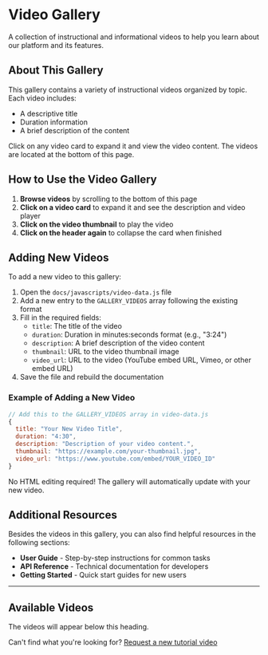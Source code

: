 # Video Gallery

A collection of instructional and informational videos to help you learn about our platform and its features.

## About This Gallery

This gallery contains a variety of instructional videos organized by topic. Each video includes:

- A descriptive title
- Duration information
- A brief description of the content

Click on any video card to expand it and view the video content. The videos are located at the bottom of this page.

## How to Use the Video Gallery

1. **Browse videos** by scrolling to the bottom of this page
2. **Click on a video card** to expand it and see the description and video player
3. **Click on the video thumbnail** to play the video
4. **Click on the header again** to collapse the card when finished

## Adding New Videos

To add a new video to this gallery:

1. Open the `docs/javascripts/video-data.js` file
2. Add a new entry to the `GALLERY_VIDEOS` array following the existing format
3. Fill in the required fields:
   - `title`: The title of the video
   - `duration`: Duration in minutes:seconds format (e.g., "3:24")
   - `description`: A brief description of the video content
   - `thumbnail`: URL to the video thumbnail image
   - `video_url`: URL to the video (YouTube embed URL, Vimeo, or other embed URL)
4. Save the file and rebuild the documentation

### Example of Adding a New Video

```javascript
// Add this to the GALLERY_VIDEOS array in video-data.js
{
  title: "Your New Video Title",
  duration: "4:30",
  description: "Description of your video content.",
  thumbnail: "https://example.com/your-thumbnail.jpg",
  video_url: "https://www.youtube.com/embed/YOUR_VIDEO_ID"
}
```

No HTML editing required! The gallery will automatically update with your new video.

## Additional Resources

Besides the videos in this gallery, you can also find helpful resources in the following sections:

- **User Guide** - Step-by-step instructions for common tasks
- **API Reference** - Technical documentation for developers
- **Getting Started** - Quick start guides for new users

---

## Available Videos

The videos will appear below this heading.

<div class="video-gallery" id="video-gallery">
  <!-- Videos will be dynamically loaded from video-data.js -->
</div>

<div class="video-gallery-footer">
  <p>Can't find what you're looking for? <a href="#">Request a new tutorial video</a></p>
</div>

